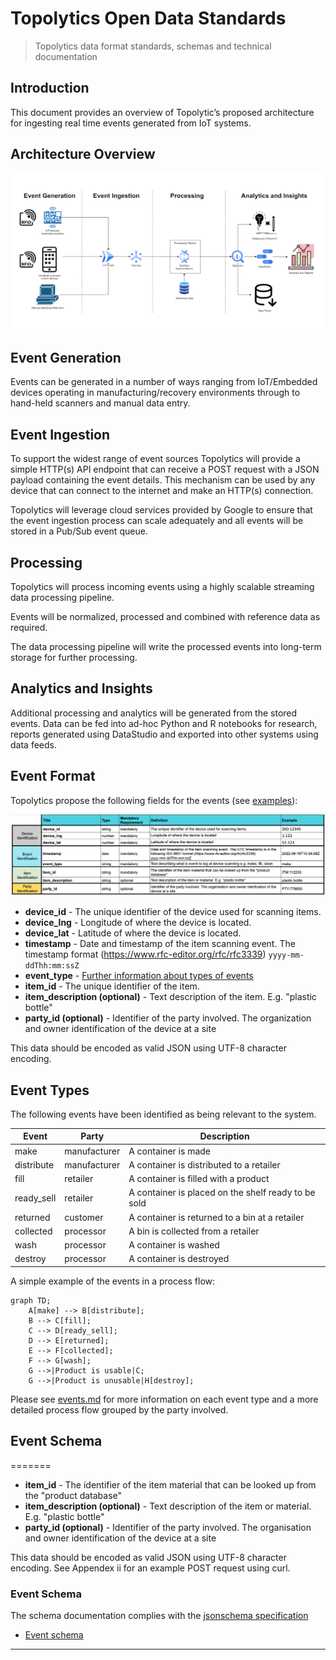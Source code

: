 # Topolytics Open Data Standards

> Topolytics data format standards, schemas and technical documentation


## Introduction
This document provides an overview of Topolytic’s proposed architecture for ingesting real time events generated from IoT systems.

## Architecture Overview

![Architecture Overview Diagram](images/architecture-overview.png)
## Event Generation
Events can be generated in a number of ways ranging from IoT/Embedded devices operating in manufacturing/recovery environments through to hand-held scanners and manual data entry.

## Event Ingestion
To support the widest range of event sources Topolytics will provide a simple HTTP(s) API endpoint that can receive a POST request with a JSON payload containing the event details. This mechanism can be used by any device that can connect to the internet and make an HTTP(s) connection.

Topolytics will leverage cloud services provided by Google to ensure that the event ingestion process can scale adequately and all events will be stored in a Pub/Sub event queue.

## Processing
Topolytics will process incoming events using a highly scalable streaming data processing pipeline.

Events will be normalized, processed and combined with reference data as required.

The data processing pipeline will write the processed events into long-term storage for further processing.

## Analytics and Insights
Additional processing and analytics will be generated from the stored events. Data can be fed into ad-hoc Python and R notebooks for research, reports generated using DataStudio and exported into other systems using data feeds.

## Event Format
Topolytics propose the following fields for the events (see [examples](./examples.md)):

![Event Format](images/event-format.png)

- **device_id** - The unique identifier of the device used for scanning items.
- **device_lng** - Longitude of where the device is located.
- **device_lat** - Latitude of where the device is located.
- **timestamp** - Date and timestamp of the item scanning event. The timestamp format (https://www.rfc-editor.org/rfc/rfc3339) `yyyy-mm-ddThh:mm:ssZ`
- **event_type** - [Further information about types of events](./events.md)
- **item_id** - The unique identifier of the item.
- **item_description (optional)** - Text description of the item. E.g. "plastic bottle"
- **party_id (optional)** - Identifier of the party involved. The organization and owner identification of the device at a site

This data should be encoded as valid JSON using UTF-8 character encoding.

## Event Types

The following events have been identified as being relevant to the system.

| Event | Party | Description |
| --- | --- | --- |
| make | manufacturer | A container is made |
| distribute | manufacturer | A container is distributed to a retailer |
| fill | retailer | A container is filled with a product |
| ready_sell | retailer | A container is placed on the shelf ready to be sold |
| returned | customer | A container is returned to a bin at a retailer |
| collected | processor | A bin is collected from a retailer |
| wash | processor | A container is washed |
| destroy | processor | A container is destroyed |

A simple example of the events in a process flow:

```mermaid
graph TD;
    A[make] --> B[distribute];
    B --> C[fill];
    C --> D[ready_sell];
    D --> E[returned];
    E --> F[collected];
    F --> G[wash];
    G -->|Product is usable|C;
    G -->|Product is unusable|H[destroy];
```

Please see [events.md](./events.md) for more information on each event type and a more detailed process flow grouped by the party involved.

## Event Schema
=======
- **item_id** - The identifier of the item material that can be looked up from the "product database"
- **item_description (optional)** - Text description of the item or material. E.g. "plastic bottle"
- **party_id (optional)** - Identifier of the party involved. The organisation and owner identification of the device at a site

This data should be encoded as valid JSON using UTF-8 character encoding. See Appendex ii for an example POST request using curl.

### Event Schema

The schema documentation complies with the [jsonschema specification](https://json-schema.org/specification.html)

- [Event schema](./schema/events/json/event.schema.md) 
  

---
